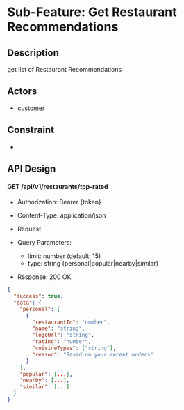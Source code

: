 # Sub-Feature: Get Restaurant Recommendations

## Description

get list of Restaurant Recommendations

## Actors

- customer

## Constraint

-

## API Design

#### GET /api/v1/restaurants/top-rated

- Authorization: Bearer {token}

- Content-Type: application/json
- Request
- Query Parameters:

  - limit: number (default: 15)
  - type: string (personal|popular|nearby|similar)

- Response: 200 OK

```json
{
  "success": true,
  "data": {
    "personal": [
      {
        "restaurantId": "number",
        "name": "string",
        "logoUrl": "string",
        "rating": "number",
        "cuisineTypes": ["string"],
        "reason": "Based on your recent orders"
      }
    ],
    "popular": [...],
    "nearby": [...],
    "similar": [...]
  }
}
```
